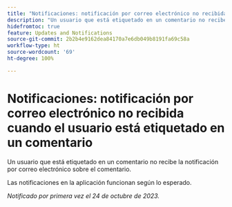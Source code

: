 ```yaml
---
title: "Notificaciones: notificación por correo electrónico no recibida cuando el usuario está etiquetado en un comentario"
description: "Un usuario que está etiquetado en un comentario no recibe la notificación por correo electrónico sobre el comentario."
hidefromtoc: true
feature: Updates and Notifications
source-git-commit: 2b2b4e9162dea84170a7e6db049b8191fa69c58a
workflow-type: ht
source-wordcount: '69'
ht-degree: 100%

---
```



# Notificaciones: notificación por correo electrónico no recibida cuando el usuario está etiquetado en un comentario

Un usuario que está etiquetado en un comentario no recibe la notificación por correo electrónico sobre el comentario.

Las notificaciones en la aplicación funcionan según lo esperado.

_Notificado por primera vez el 24 de octubre de 2023._
